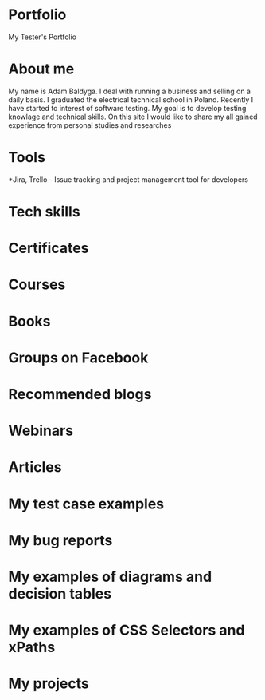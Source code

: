 # Portfolio
My Tester's Portfolio
# About me
My name is Adam Baldyga. I deal with running a business and selling on a daily basis. I graduated  the electrical technical school in Poland. Recently I have started to interest of software testing. My goal is to develop testing knowlage and technical skills. On this site I would like to share my all gained experience from personal studies and researches
# Tools
*Jira, Trello - Issue tracking and project management tool for developers
# Tech skills
# Certificates
# Courses
# Books
# Groups on Facebook
# Recommended blogs
# Webinars
# Articles
# My test case examples
# My bug reports
# My examples of diagrams and decision tables
# My examples of CSS Selectors and xPaths
# My projects

